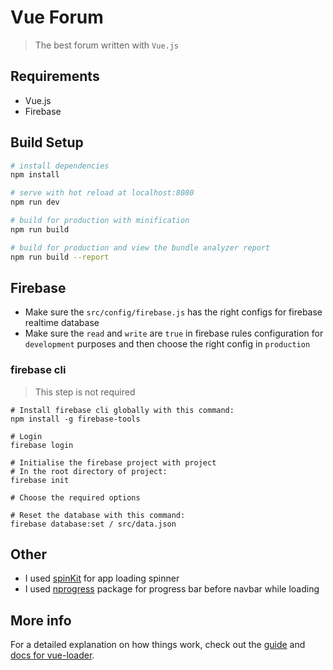 # Vue Forum

> The best forum written with `Vue.js`

## Requirements

* Vue.js
* Firebase

## Build Setup

``` bash
# install dependencies
npm install

# serve with hot reload at localhost:8080
npm run dev

# build for production with minification
npm run build

# build for production and view the bundle analyzer report
npm run build --report
```

## Firebase

* Make sure the `src/config/firebase.js` has the right configs for firebase realtime database
* Make sure the `read` and `write` are `true` in firebase rules configuration for `development` purposes and then choose the right config in `production`

### firebase cli

> This step is not required
```
# Install firebase cli globally with this command:
npm install -g firebase-tools

# Login
firebase login

# Initialise the firebase project with project
# In the root directory of project:
firebase init

# Choose the required options

# Reset the database with this command:
firebase database:set / src/data.json
```


## Other

* I used [spinKit](http://tobiasahlin.com/spinkit/) for app loading spinner
* I used [nprogress](https://github.com/rstacruz/nprogress) package for progress bar before navbar while loading

## More info

For a detailed explanation on how things work, check out the [guide](http://vuejs-templates.github.io/webpack/) and [docs for vue-loader](http://vuejs.github.io/vue-loader).
